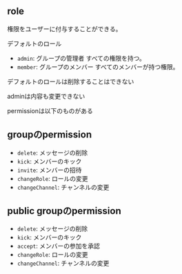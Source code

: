 ## role

権限をユーザーに付与することができる。

デフォルトのロール

- `admin`: グループの管理者 すべての権限を持つ。
- `member`: グループのメンバー すべてのメンバーが持つ権限。

デフォルトのロールは削除することはできない

adminは内容も変更できない

permissionは以下のものがある

## groupのpermission

- `delete`: メッセージの削除
- `kick`: メンバーのキック
- `invite`: メンバーの招待
- `changeRole`: ロールの変更
- `changeChannel`: チャンネルの変更

## public groupのpermission

- `delete`: メッセージの削除
- `kick`: メンバーのキック
- `accept`: メンバーの参加を承認
- `changeRole`: ロールの変更
- `changeChannel`: チャンネルの変更

